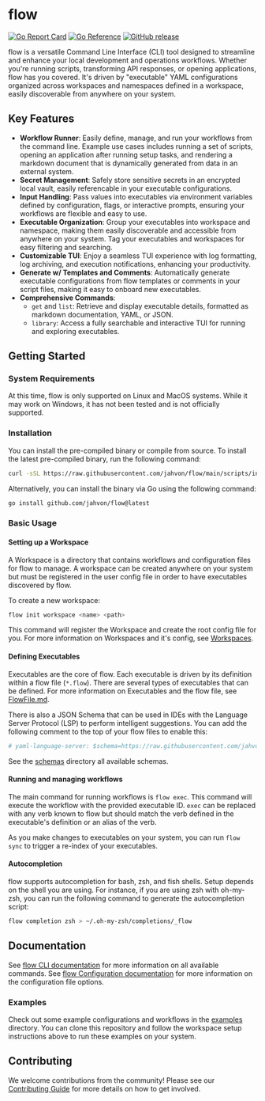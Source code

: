 # flow 

[![Go Report Card](https://goreportcard.com/badge/github.com/jahvon/flow)](https://goreportcard.com/report/github.com/jahvon/flow)
[![Go Reference](https://pkg.go.dev/badge/github.com/jahvon/flow.svg)](https://pkg.go.dev/github.com/jahvon/flow)
[![GitHub release](https://img.shields.io/github/v/release/jahvon/flow)](https://github.com/jahvon/flow/releases)

flow is a versatile Command Line Interface (CLI) tool designed to streamline and enhance your local development and operations
workflows. Whether you're running scripts, transforming API responses, or opening applications, flow has you covered. 
It's driven by "executable" YAML configurations organized across workspaces and namespaces defined in a workspace, easily
discoverable from anywhere on your system.

## Key Features

- **Workflow Runner**: Easily define, manage, and run your workflows from the command line. Example use cases includes running a set of scripts, opening an application after running setup tasks,
  and rendering a markdown document that is dynamically generated from data in an external system.
- **Secret Management**: Safely store sensitive secrets in an encrypted local vault, easily referencable in your executable configurations.
- **Input Handling**: Pass values into executables via environment variables defined by configuration, flags, or interactive prompts, ensuring your workflows are flexible and easy to use.
- **Executable Organization**: Group your executables into workspace and namespace, making them easily discoverable and accessible from anywhere on your system. Tag your executables and workspaces for easy filtering and searching.
- **Customizable TUI**: Enjoy a seamless TUI experience with log formatting, log archiving, and execution notifications, enhancing your productivity.
- **Generate w/ Templates and Comments**: Automatically generate executable configurations from flow templates or comments in your script files, making it easy to onboard new executables.
- **Comprehensive Commands**:
    - `get` and `list`: Retrieve and display executable details, formatted as markdown documentation, YAML, or JSON.
    - `library`: Access a fully searchable and interactive TUI for running and exploring executables.

## Getting Started

### System Requirements

At this time, flow is only supported on Linux and MacOS systems. 
While it may work on Windows, it has not been tested and is not officially supported.

### Installation

You can install the pre-compiled binary or compile from source. To install the latest pre-compiled binary,
run the following command:

```bash
curl -sSL https://raw.githubusercontent.com/jahvon/flow/main/scripts/install.sh | bash
```

Alternatively, you can install the binary via Go using the following command:

```bash
go install github.com/jahvon/flow@latest
```

### Basic Usage

#### Setting up a Workspace

A Workspace is a directory that contains workflows and configuration files for flow to manage.
A workspace can be created anywhere on your system but must be registered in the user config file in order to
have executables discovered by flow.

To create a new workspace:

```bash
flow init workspace <name> <path>
```

This command will register the Workspace and create the root config file for you.
For more information on Workspaces and it's config, see [Workspaces](docs/types/workspace.md).

#### Defining Executables

Executables are the core of flow. Each executable is driven by its definition within a flow file (`*.flow`).
There are several types of executables that can be defined. For more information on Executables and the flow file, see [FlowFile.md](docs/types/flowfile.md).

There is also a JSON Schema that can be used in IDEs with the Language Server Protocol (LSP) to perform intelligent 
suggestions. You can add the following comment to the top of your flow files to enable this:

```yaml
# yaml-language-server: $schema=https://raw.githubusercontent.com/jahvon/flow/HEAD/schemas/flowfile_schema.json
```

See the [schemas](schemas/) directory all available schemas.

#### Running and managing workflows

The main command for running workflows is `flow exec`. This command will execute the workflow with the provided
executable ID. `exec` can be replaced with any verb known to flow but should match the verb defined in the executable's 
definition or an alias of the verb.

As you make changes to executables on your system, you can run `flow sync` to trigger a re-index of your executables.

#### Autocompletion

flow supports autocompletion for bash, zsh, and fish shells. Setup depends on the shell you are using. For instance, if
you are using zsh with oh-my-zsh, you can run the following command to generate the autocompletion script:

```bash
flow completion zsh > ~/.oh-my-zsh/completions/_flow
```

## Documentation

See [flow CLI documentation](docs/cli/flow.md) for more information on all available commands.
See [flow Configuration documentation](docs/types/index.md) for more information on the configuration file options.

### Examples

Check out some example configurations and workflows in the [examples](examples/) directory. You can clone this repository
and follow the workspace setup instructions above to run these examples on your system.

## Contributing

We welcome contributions from the community! Please see our [Contributing Guide](.github/CONTRIBUTING.md) for more details on how to get involved.




